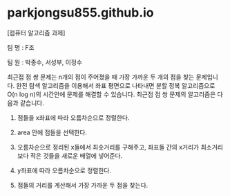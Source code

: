 # parkjongsu855.github.io

[컴퓨터 알고리즘 과제]

팀 명 : F조

팀 원 : 박종수, 서성부, 이정수

  최근접 점 쌍 문제는 n개의 점이 주어졌을 때 가장 가까운 두 개의 점을 찾는 문제입니다. 
완전 탐색 알고리즘을 이용해서 좌표 평면으로 나타내면 분할 정복 알고리즘으로 O(n log n)의 시간안에 문제를 해결할 수 있습니다. 
최근접 점 쌍 문제의 알고리즘은 다음과 같습니다.


1. 점들을 x좌표에 따라 오름차순으로 정렬한다.

2. area 안에 점들을 선택한다.

3. 오름차순으로 정리된 x들에서 최솟거리를 구해주고, 좌표들 간의 x거리가 최소거리 보다 작은 것들을 새로운 배열에 넣어준다.

4. y좌표에 따라 오름차순으로 정렬한다.

5. 점들의 거리를 계산해서 가장 가까운 두 점을 찾는다.

